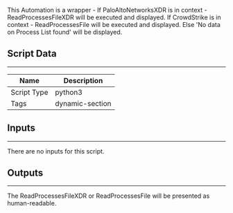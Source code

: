 This Automation is a wrapper - 
If PaloAltoNetworksXDR is in context - ReadProcessesFileXDR will be executed and displayed. 
If CrowdStrike is in context -  ReadProcessesFile will be executed and displayed.
Else 'No data on Process List found' will be displayed. 

## Script Data

---

| **Name** | **Description** |
| --- | --- |
| Script Type | python3 |
| Tags | dynamic-section |

## Inputs

---
There are no inputs for this script.

## Outputs

---
The ReadProcessesFileXDR or ReadProcessesFile will be presented as human-readable. 
